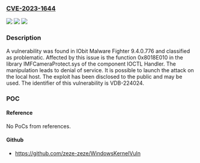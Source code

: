 ### [CVE-2023-1644](https://cve.mitre.org/cgi-bin/cvename.cgi?name=CVE-2023-1644)
![](https://img.shields.io/static/v1?label=Product&message=Malware%20Fighter&color=blue)
![](https://img.shields.io/static/v1?label=Version&message=%3D%209.4.0.776%20&color=brighgreen)
![](https://img.shields.io/static/v1?label=Vulnerability&message=CWE-404%20Denial%20of%20Service&color=brighgreen)

### Description

A vulnerability was found in IObit Malware Fighter 9.4.0.776 and classified as problematic. Affected by this issue is the function 0x8018E010 in the library IMFCameraProtect.sys of the component IOCTL Handler. The manipulation leads to denial of service. It is possible to launch the attack on the local host. The exploit has been disclosed to the public and may be used. The identifier of this vulnerability is VDB-224024.

### POC

#### Reference
No PoCs from references.

#### Github
- https://github.com/zeze-zeze/WindowsKernelVuln

